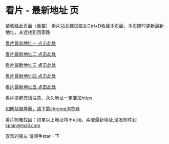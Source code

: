 # 看片 - 最新地址 页

请收藏此页面（重要）
看片站长建议狼友Ctrl+D收藏本页面，本页随时更新最新地址，永远找到回家路

[看片最新地址一 点击此处](https://8xpz.buzz/) 

[看片最新地址二 点击此处](https://8xqa.buzz/) 

[看片最新地址三 点击此处](https://8xpx.buzz/) 

[看片最新地址四 点击此处](https://8xqb.buzz/) 

[看片最新地址五 点击此处](https://8xqd.buzz/) 

看片提醒您请注意，永久地址一定要加https

[如网站被屏蔽，请下载chrome浏览器](https://8xe23.com/chrome_93.0.4577.82.apk) 

看片邮箱找回：如果以上地址均不可用，索取最新地址,请发邮件到 kpian@mail.com

喜欢的狼友 请顺手star一下
